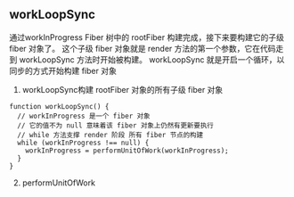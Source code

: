 ## workLoopSync
通过workInProgress Fiber 树中的 rootFiber 构建完成，接下来要构建它的子级 fiber 对象了。
这个子级 fiber 对象就是 render 方法的第一个参数，它在代码走到 workLoopSync 方法时开始被构建。
workLoopSync 就是开启一个循环，以同步的方式开始构建 fiber 对象
1. workLoopSync构建 rootFiber 对象的所有子级 fiber 对象
```
function workLoopSync() {
  // workInProgress 是一个 fiber 对象
  // 它的值不为 null 意味着该 fiber 对象上仍然有更新要执行
  // while 方法支撑 render 阶段 所有 fiber 节点的构建
  while (workInProgress !== null) {
    workInProgress = performUnitOfWork(workInProgress);
  }
}
```
2. performUnitOfWork